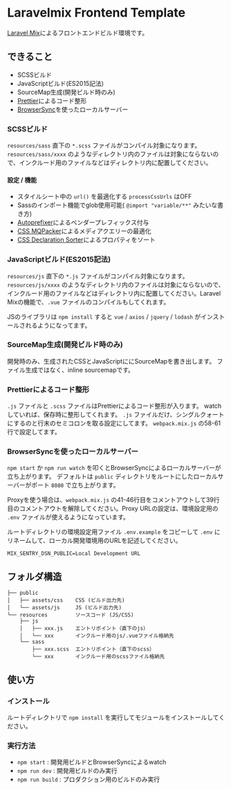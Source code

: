 # Laravelmix Frontend Template

[Laravel Mix](https://readouble.com/laravel/5.6/ja/mix.html)によるフロントエンドビルド環境です。

## できること

- SCSSビルド
- JavaScriptビルド(ES2015記法)
- SourceMap生成(開発ビルド時のみ)
- [Prettier](https://prettier.io/)によるコード整形
- [BrowserSync](https://browsersync.io/)を使ったローカルサーバー

### SCSSビルド

`resources/sass` 直下の `*.scss` ファイルがコンパイル対象になります。
`resources/sass/xxxx` のようなディレクトリ内のファイルは対象にならないので、インクルード用のファイルなどはディレクトリ内に配置してください。

#### 設定 / 機能
- スタイルシート中の `url()` を最適化する `processCssUrls` はOFF
- Sassのインポート機能でglob使用可能( `@import "variable/**"` みたいな書き方)
- [Autoprefixer](https://github.com/postcss/autoprefixer)によるベンダープレフィックス付与
- [CSS MQPacker](https://github.com/hail2u/node-css-mqpacker)によるメディアクエリーの最適化
- [CSS Declaration Sorter](https://github.com/Siilwyn/css-declaration-sorter)によるプロパティをソート

### JavaScriptビルド(ES2015記法)

`resources/js` 直下の `*.js` ファイルがコンパイル対象になります。
`resources/js/xxxx` のようなディレクトリ内のファイルは対象にならないので、インクルード用のファイルなどはディレクトリ内に配置してください。Laravel Mixの機能で、`.vue` ファイルのコンパイルもしてくれます。

JSのライブラリは `npm install` すると `vue` / `axios` / `jquery` / `lodash` がインストールされるようになってます。

### SourceMap生成(開発ビルド時のみ)

開発時のみ、生成されたCSSとJavaScriptににSourceMapを書き出します。
ファイル生成ではなく、inline sourcemapです。

### Prettierによるコード整形

`.js` ファイルと `.scss` ファイルはPrettierによるコード整形が入ります。
watchしていれば、保存時に整形してくれます。
`.js` ファイルだけ、シングルクォートにするのと行末のセミコロンを取る設定にしてます。
`webpack.mix.js` の58-61行で設定してます。

### BrowserSyncを使ったローカルサーバー

`npm start` か `npm run watch` を叩くとBrowserSyncによるローカルサーバーが立ち上がります。
デフォルトは `public` ディレクトリをルートにしたローカルサーバーがポート `8080` で立ち上がります。

Proxyを使う場合は、`webpack.mix.js` の41-46行目をコメントアウトして39行目のコメントアウトを解除してください。Proxy URLの設定は、環境設定用の `.env` ファイルが使えるようになっています。

ルートディレクトリの環境設定用ファイル `.env.example` をコピーして `.env` にリネームして、ローカル開発環境用のURLを記述してください。

```
MIX_SENTRY_DSN_PUBLIC=Local Development URL
```

## フォルダ構造

```
├── public
│   ├── assets/css    CSS (ビルド出力先)
│   └── assets/js     JS (ビルド出力先)
└── resources         ソースコード (JS/CSS)
    ├── js
    │   ├── xxx.js    エントリポイント（直下のjs）
    │   └── xxx       インクルード用のjs/.vueファイル格納先
    └── sass
        ├── xxx.scss  エントリポイント（直下のscss）
        └── xxx       インクルード用のscssファイル格納先
```

## 使い方

### インストール

ルートディレクトリで `npm install` を実行してモジュールをインストールしてください。

### 実行方法

- `npm start` : 開発用ビルドとBrowserSyncによるwatch
- `npm run dev` : 開発用ビルドのみ実行
- `npm run build` : プロダクション用のビルドのみ実行
